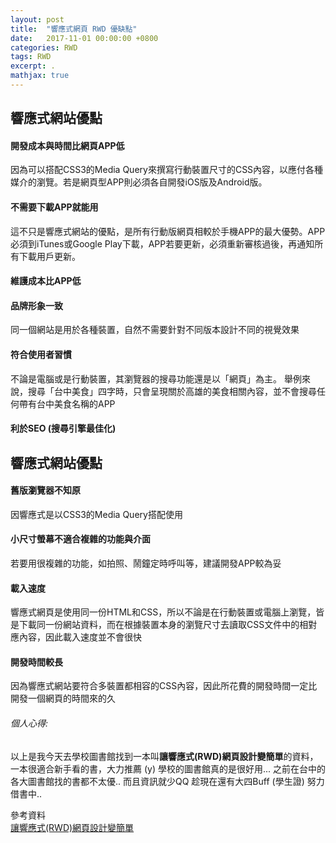 ```yaml
---
layout: post
title:  "響應式網頁 RWD 優缺點"
date:   2017-11-01 00:00:00 +0800
categories: RWD
tags: RWD
excerpt: .
mathjax: true
---
```


## 響應式網站優點

#### 開發成本與時間比網頁APP低
因為可以搭配CSS3的Media Query來撰寫行動裝置尺寸的CSS內容，以應付各種媒介的瀏覽。若是網頁型APP則必須各自開發iOS版及Android版。

#### 不需要下載APP就能用
這不只是響應式網站的優點，是所有行動版網頁相較於手機APP的最大優勢。APP必須到iTunes或Google Play下載，APP若要更新，必須重新審核過後，再通知所有下載用戶更新。

#### 維護成本比APP低

#### 品牌形象一致
同一個網站是用於各種裝置，自然不需要針對不同版本設計不同的視覺效果

#### 符合使用者習慣
不論是電腦或是行動裝置，其瀏覽器的搜尋功能還是以「網頁」為主。
舉例來說，搜尋「台中美食」四字時，只會呈現關於高雄的美食相關內容，並不會搜尋任何帶有台中美食名稱的APP

#### 利於SEO (搜尋引擎最佳化)


## 響應式網站優點

#### 舊版瀏覽器不知原
因響應式是以CSS3的Media Query搭配使用

#### 小尺寸螢幕不適合複雜的功能與介面
若要用很複雜的功能，如拍照、鬧鐘定時呼叫等，建議開發APP較為妥

#### 載入速度
響應式網頁是使用同一份HTML和CSS，所以不論是在行動裝置或電腦上瀏覽，皆是下載同一份網站資料，而在根據裝置本身的瀏覽尺寸去讀取CSS文件中的相對應內容，因此載入速度並不會很快

#### 開發時間較長
因為響應式網站要符合多裝置都相容的CSS內容，因此所花費的開發時間一定比開發一個網頁的時間來的久



###### 個人心得:

以上是我今天去學校圖書館找到一本叫**讓響應式(RWD)網頁設計變簡單**的資料，
一本很適合新手看的書，大力推薦 (y)
學校的圖書館真的是很好用...
之前在台中的各大圖書館找的書都不太優..
而且資訊就少QQ
趁現在還有大四Buff (學生證)
努力借書中..


參考資料<br>
[讓響應式(RWD)網頁設計變簡單](http://www.books.com.tw/products/0010719646)